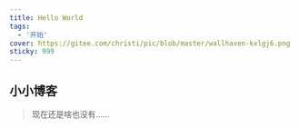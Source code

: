 ```yaml
---
title: Hello World
tags: 
  - '开始'
cover: https://gitee.com/christi/pic/blob/master/wallhaven-kxlgj6.png
sticky: 999
---
```


## 小小博客

> 现在还是啥也没有......